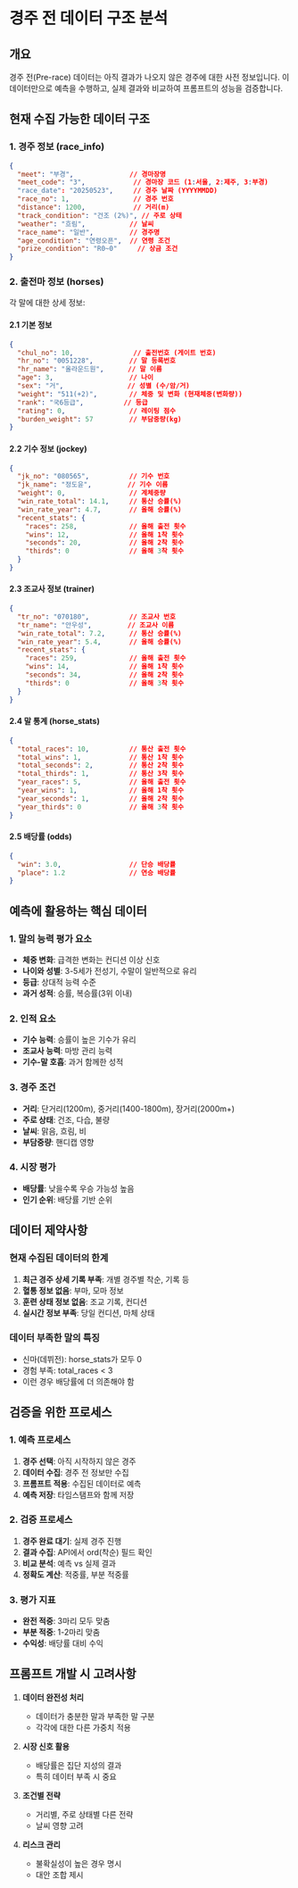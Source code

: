 # 경주 전 데이터 구조 분석

## 개요
경주 전(Pre-race) 데이터는 아직 결과가 나오지 않은 경주에 대한 사전 정보입니다. 이 데이터만으로 예측을 수행하고, 실제 결과와 비교하여 프롬프트의 성능을 검증합니다.

## 현재 수집 가능한 데이터 구조

### 1. 경주 정보 (race_info)
```json
{
  "meet": "부경",              // 경마장명
  "meet_code": "3",            // 경마장 코드 (1:서울, 2:제주, 3:부경)
  "race_date": "20250523",     // 경주 날짜 (YYYYMMDD)
  "race_no": 1,                // 경주 번호
  "distance": 1200,            // 거리(m)
  "track_condition": "건조 (2%)", // 주로 상태
  "weather": "흐림",           // 날씨
  "race_name": "일반",         // 경주명
  "age_condition": "연령오픈",  // 연령 조건
  "prize_condition": "R0~0"     // 상금 조건
}
```

### 2. 출전마 정보 (horses)
각 말에 대한 상세 정보:

#### 2.1 기본 정보
```json
{
  "chul_no": 10,               // 출전번호 (게이트 번호)
  "hr_no": "0051228",         // 말 등록번호
  "hr_name": "올라운드원",      // 말 이름
  "age": 3,                   // 나이
  "sex": "거",                // 성별 (수/암/거)
  "weight": "511(+2)",        // 체중 및 변화 (현재체중(변화량))
  "rank": "국6등급",          // 등급
  "rating": 0,                // 레이팅 점수
  "burden_weight": 57         // 부담중량(kg)
}
```

#### 2.2 기수 정보 (jockey)
```json
{
  "jk_no": "080565",          // 기수 번호
  "jk_name": "정도윤",         // 기수 이름
  "weight": 0,                // 계체중량
  "win_rate_total": 14.1,     // 통산 승률(%)
  "win_rate_year": 4.7,       // 올해 승률(%)
  "recent_stats": {
    "races": 258,             // 올해 출전 횟수
    "wins": 12,               // 올해 1착 횟수
    "seconds": 20,            // 올해 2착 횟수
    "thirds": 0               // 올해 3착 횟수
  }
}
```

#### 2.3 조교사 정보 (trainer)
```json
{
  "tr_no": "070180",          // 조교사 번호
  "tr_name": "안우성",         // 조교사 이름
  "win_rate_total": 7.2,      // 통산 승률(%)
  "win_rate_year": 5.4,       // 올해 승률(%)
  "recent_stats": {
    "races": 259,             // 올해 출전 횟수
    "wins": 14,               // 올해 1착 횟수
    "seconds": 34,            // 올해 2착 횟수
    "thirds": 0               // 올해 3착 횟수
  }
}
```

#### 2.4 말 통계 (horse_stats)
```json
{
  "total_races": 10,          // 통산 출전 횟수
  "total_wins": 1,            // 통산 1착 횟수
  "total_seconds": 2,         // 통산 2착 횟수
  "total_thirds": 1,          // 통산 3착 횟수
  "year_races": 5,            // 올해 출전 횟수
  "year_wins": 1,             // 올해 1착 횟수
  "year_seconds": 1,          // 올해 2착 횟수
  "year_thirds": 0            // 올해 3착 횟수
}
```

#### 2.5 배당률 (odds)
```json
{
  "win": 3.0,                 // 단승 배당률
  "place": 1.2                // 연승 배당률
}
```

## 예측에 활용하는 핵심 데이터

### 1. 말의 능력 평가 요소
- **체중 변화**: 급격한 변화는 컨디션 이상 신호
- **나이와 성별**: 3-5세가 전성기, 수말이 일반적으로 유리
- **등급**: 상대적 능력 수준
- **과거 성적**: 승률, 복승률(3위 이내)

### 2. 인적 요소
- **기수 능력**: 승률이 높은 기수가 유리
- **조교사 능력**: 마방 관리 능력
- **기수-말 호흡**: 과거 함께한 성적

### 3. 경주 조건
- **거리**: 단거리(1200m), 중거리(1400-1800m), 장거리(2000m+)
- **주로 상태**: 건조, 다습, 불량
- **날씨**: 맑음, 흐림, 비
- **부담중량**: 핸디캡 영향

### 4. 시장 평가
- **배당률**: 낮을수록 우승 가능성 높음
- **인기 순위**: 배당률 기반 순위

## 데이터 제약사항

### 현재 수집된 데이터의 한계
1. **최근 경주 상세 기록 부족**: 개별 경주별 착순, 기록 등
2. **혈통 정보 없음**: 부마, 모마 정보
3. **훈련 상태 정보 없음**: 조교 기록, 컨디션
4. **실시간 정보 부족**: 당일 컨디션, 마체 상태

### 데이터 부족한 말의 특징
- 신마(데뷔전): horse_stats가 모두 0
- 경험 부족: total_races < 3
- 이런 경우 배당률에 더 의존해야 함

## 검증을 위한 프로세스

### 1. 예측 프로세스
1. **경주 선택**: 아직 시작하지 않은 경주
2. **데이터 수집**: 경주 전 정보만 수집
3. **프롬프트 적용**: 수집된 데이터로 예측
4. **예측 저장**: 타임스탬프와 함께 저장

### 2. 검증 프로세스
1. **경주 완료 대기**: 실제 경주 진행
2. **결과 수집**: API에서 ord(착순) 필드 확인
3. **비교 분석**: 예측 vs 실제 결과
4. **정확도 계산**: 적중률, 부분 적중률

### 3. 평가 지표
- **완전 적중**: 3마리 모두 맞춤
- **부분 적중**: 1-2마리 맞춤
- **수익성**: 배당률 대비 수익

## 프롬프트 개발 시 고려사항

1. **데이터 완전성 처리**
   - 데이터가 충분한 말과 부족한 말 구분
   - 각각에 대한 다른 가중치 적용

2. **시장 신호 활용**
   - 배당률은 집단 지성의 결과
   - 특히 데이터 부족 시 중요

3. **조건별 전략**
   - 거리별, 주로 상태별 다른 전략
   - 날씨 영향 고려

4. **리스크 관리**
   - 불확실성이 높은 경우 명시
   - 대안 조합 제시
